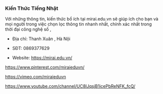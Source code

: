 ### Kiến Thức Tiếng Nhật

Với những thông tin, kiến thức bổ ích tại mirai.edu.vn sẽ giúp ích cho bạn và mọi người trong việc chọn lọc thông tin nhanh nhất, chính xác nhất trong thời đại công nghệ số ,

- Địa chỉ: Thanh Xuân , Hà Nội

- SĐT: 0869377629

- Website: https://mirai.edu.vn/

https://www.pinterest.com/miraieduvn/

https://vimeo.com/miraieduvn

https://www.youtube.com/channel/UC8lJqsjB1icePbReNFK_fcQ/
